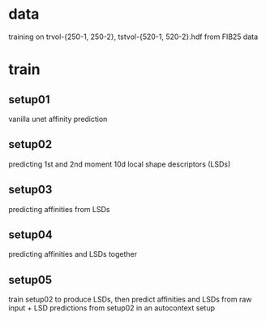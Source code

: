 # data

training on trvol-{250-1, 250-2}, tstvol-{520-1, 520-2}.hdf from FIB25 data

# train

## setup01

vanilla unet affinity prediction

## setup02

predicting 1st and 2nd moment 10d local shape descriptors (LSDs)

## setup03

predicting affinities from LSDs

## setup04

predicting affinities and LSDs together

## setup05

train setup02 to produce LSDs,
then predict affinities and LSDs from raw input + LSD predictions from setup02 in an autocontext setup

